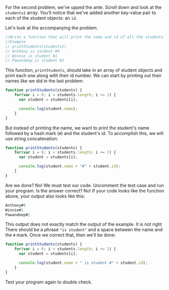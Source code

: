 For the second problem, we've upped the ante. Scroll down and look at the `students2` array. You'll notice that we've added another key-value pair to each of the student objects: an `id`.

Let's look at the accompanying the problem.

```js
//Write a function that will print the name and id of all the students
//Example
// printStudents(students2)
// Anthony is student #0
// Winnie is student #1
// Pawandeep is student #2
```

This function, `printStudents`, should take in an array of student objects and print each one along with their id number. We can start by printing out their names like we did in the last problem:

```js
function printStudents(students) {
    for(var i = 0; i < students.length; i += 1) {
      var student = students[i];

      console.log(student.name);
    }
}
```

But instead of printing the name, we want to print the student's name followed by a hash mark (`#`) and the student's id. To accomplish this, we will use string concatenation:

```js
function printStudents(students) {
    for(var i = 0; i < students.length; i += 1) {
      var student = students[i];

      console.log(student.name + "#" + student.id);
    }
}
```

Are we done? No! We must test our code. Uncomment the test case and run your program. Is the answer correct? No! If your code looks like the function above, your output also looks like this:

```js
Anthony#0
Winnie#1
Pawandeep#2
```

This output does not exactly match the output of the example. It is not right There should be a phrase `"is student"` and a space between the name and the `#` mark. Once we correct that, then we'll be done:

```js
function printStudents(students) {
    for(var i = 0; i < students.length; i += 1) {
      var student = students[i];

      console.log(student.name + " is student #" + student.id);
    }
}
```

Test your program again to double check.
